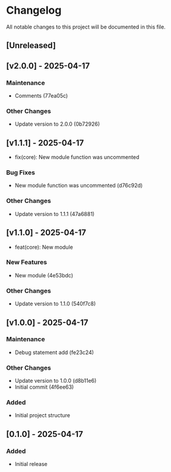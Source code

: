 # Changelog

All notable changes to this project will be documented in this file.

## [Unreleased]

## [v2.0.0] - 2025-04-17
### Maintenance
- Comments (77ea05c)

### Other Changes
- Update version to 2.0.0 (0b72926)



## [v1.1.1] - 2025-04-17
- fix(core): New module function was uncommented

### Bug Fixes
- New module function was uncommented (d76c92d)

### Other Changes
- Update version to 1.1.1 (47a6881)



## [v1.1.0] - 2025-04-17
- feat(core): New module

### New Features
- New module (4e53bdc)

### Other Changes
- Update version to 1.1.0 (540f7c8)



## [v1.0.0] - 2025-04-17
### Maintenance
- Debug statement add (fe23c24)

### Other Changes
- Update version to 1.0.0 (d8b11e6)
- Initial commit (4f6ee63)



### Added
- Initial project structure

## [0.1.0] - 2025-04-17

### Added
- Initial release